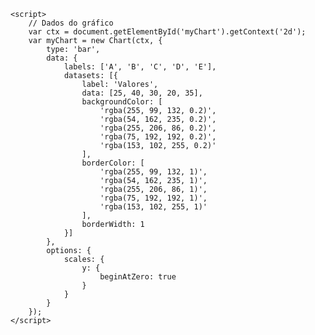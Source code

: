 
<!DOCTYPE html>
<html lang="en">
<head>
    <meta charset="UTF-8">
    <meta name="viewport" content="width=device-width, initial-scale=1.0">
    <title>Gráfico de Barras</title>
    <script src="https://cdn.jsdelivr.net/npm/chart.js"></script>
</head>
<body>
    <canvas id="myChart" width="400" height="400"></canvas>

    <script>
        // Dados do gráfico
        var ctx = document.getElementById('myChart').getContext('2d');
        var myChart = new Chart(ctx, {
            type: 'bar',
            data: {
                labels: ['A', 'B', 'C', 'D', 'E'],
                datasets: [{
                    label: 'Valores',
                    data: [25, 40, 30, 20, 35],
                    backgroundColor: [
                        'rgba(255, 99, 132, 0.2)',
                        'rgba(54, 162, 235, 0.2)',
                        'rgba(255, 206, 86, 0.2)',
                        'rgba(75, 192, 192, 0.2)',
                        'rgba(153, 102, 255, 0.2)'
                    ],
                    borderColor: [
                        'rgba(255, 99, 132, 1)',
                        'rgba(54, 162, 235, 1)',
                        'rgba(255, 206, 86, 1)',
                        'rgba(75, 192, 192, 1)',
                        'rgba(153, 102, 255, 1)'
                    ],
                    borderWidth: 1
                }]
            },
            options: {
                scales: {
                    y: {
                        beginAtZero: true
                    }
                }
            }
        });
    </script>
</body>
</html>

